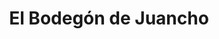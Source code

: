 ---
title: "El Bodegón de Juancho"
url: /ciudad-guayana-puerto-ordaz/el-bodegon-de-juancho/
shop: alcohol
---